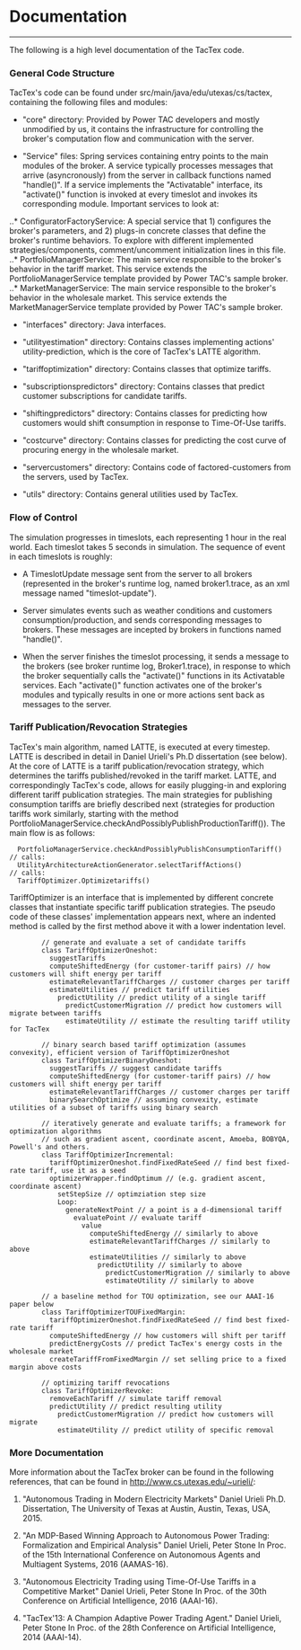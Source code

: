 # Documentation
---
The following is a high level documentation of the TacTex code.

### General Code Structure
TacTex's code can be found under src/main/java/edu/utexas/cs/tactex, containing the following files and modules:

* "core" directory: Provided by Power TAC developers and mostly unmodified by us, it contains the infrastructure for controlling the broker's computation flow and communication with the server. 

* "<service-name>Service" files: Spring services containing entry points to the main modules of the broker. A service typically processes messages that arrive (asyncronously) from the server in callback functions named "handle<msg-name>()". If a service implements the "Activatable" interface, its "activate()" function is invoked at every timeslot and invokes its corresponding module. Important services to look at:

..* ConfiguratorFactoryService: A special service that 1) configures the broker's parameters, and 2) plugs-in concrete classes that define the broker's runtime behaviors. To explore with different implemented strategies/components, comment/uncomment initialization lines in this file.
..* PortfolioManagerService: The main service responsible to the broker's behavior in the tariff market. This service extends the PortfolioManagerService template provided by Power TAC's sample broker.
..* MarketManagerService: The main service responsible to the broker's behavior in the wholesale market. This service extends the MarketManagerService template provided by Power TAC's sample broker.

* "interfaces" directory: Java interfaces. 

* "utilityestimation" directory: Contains classes implementing actions' utility-prediction, which is the core of TacTex's LATTE algorithm.

* "tariffoptimization" directory: Contains classes that optimize tariffs.

* "subscriptionspredictors" directory: Contains classes that predict customer subscriptions for candidate tariffs.

* "shiftingpredictors" directory: Contains classes for predicting how customers would shift consumption in response to Time-Of-Use tariffs.

* "costcurve" directory: Contains classes for predicting the cost curve of procuring energy in the wholesale market. 

* "servercustomers" directory: Contains code of factored-customers from the servers, used by TacTex.

* "utils" directory: Contains general utilities used by TacTex. 


### Flow of Control
The simulation progresses in timeslots, each representing 1 hour in the real world. Each timeslot takes 5 seconds in simulation. The sequence of event in each timeslots is roughly: 

* A TimeslotUpdate message sent from the server to all brokers (represented in the broker's runtime log, named broker1.trace, as an xml message named "timeslot-update").

* Server simulates events such as weather conditions and customers consumption/production, and sends corresponding messages to brokers. These messages are incepted by brokers in functions named "handle<msg-name>()". 

* When the server finishes the timeslot processing, it sends a <ts-done> message to the brokers (see broker runtime log, Broker1.trace), in response to which the broker sequentially calls the "activate()" functions in its Activatable services. Each "activate()" function activates one of the broker's modules and typically results in one or more actions sent back as messages to the server.  


### Tariff Publication/Revocation Strategies

TacTex's main algorithm, named LATTE, is executed at every timestep. 
LATTE is described in detail in Daniel Urieli's Ph.D dissertation (see below).
At the core of LATTE is a tariff publication/revocation strategy, which determines
the tariffs published/revoked in the tariff market. LATTE, and correspondingly
TacTex's code, allows for easily plugging-in and exploring different tariff
publication strategies. The main strategies for publishing consumption tariffs
are briefly described next (strategies for production tariffs work similarly, starting
with the method PortfolioManagerService.checkAndPossiblyPublishProductionTariff()).
The main flow is as follows:
```
  PortfolioManagerService.checkAndPossiblyPublishConsumptionTariff()  // calls:
  UtilityArchitectureActionGenerator.selectTariffActions()            // calls:
  TariffOptimizer.Optimizetariffs()
```

TariffOptimizer is an interface that is implemented by different concrete classes
that instantiate specific tariff publication strategies. The pseudo code of these
classes' implementation appears next, where an indented method is called by the 
first method above it with a lower indentation level.
```
        // generate and evaluate a set of candidate tariffs
        class TariffOptimizerOneshot: 
          suggestTariffs
          computeShiftedEnergy (for customer-tariff pairs) // how customers will shift energy per tariff
          estimateRelevantTariffCharges // customer charges per tariff
          estimateUtilities // predict tariff utilities
            predictUtility // predict utility of a single tariff
              predictCustomerMigration // predict how customers will migrate between tariffs
              estimateUtility // estimate the resulting tariff utility for TacTex
        
        // binary search based tariff optimization (assumes convexity), efficient version of TariffOptimizerOneshot
        class TariffOptimizerBinaryOneshot: 
          suggestTariffs // suggest candidate tariffs 
          computeShiftedEnergy (for customer-tariff pairs) // how customers will shift energy per tariff
          estimateRelevantTariffCharges // customer charges per tariff
          binarySearchOptimize // assuming convexity, estimate utilities of a subset of tariffs using binary search

        // iteratively generate and evaluate tariffs; a framework for optimization algorithms 
        // such as gradient ascent, coordinate ascent, Amoeba, BOBYQA, Powell's and others.
        class TariffOptimizerIncremental:
          tariffOptimizerOneshot.findFixedRateSeed // find best fixed-rate tariff, use it as a seed
          optimizerWrapper.findOptimum // (e.g. gradient ascent, coordinate ascent)
            setStepSize // optimziation step size
            Loop:
              generateNextPoint // a point is a d-dimensional tariff 
                evaluatePoint // evaluate tariff
                  value
                    computeShiftedEnergy // similarly to above
                    estimateRelevantTariffCharges // similarly to above
                    estimateUtilities // similarly to above
                      predictUtility // similarly to above
                        predictCustomerMigration // similarly to above
                        estimateUtility // similarly to above

        // a baseline method for TOU optimization, see our AAAI-16 paper below
        class TariffOptimizerTOUFixedMargin: 
          tariffOptimizerOneshot.findFixedRateSeed // find best fixed-rate tariff
          computeShiftedEnergy // how customers will shift per tariff
          predictEnergyCosts // predict TacTex's energy costs in the wholesale market
          createTariffFromFixedMargin // set selling price to a fixed margin above costs

        // optimizing tariff revocations
        class TariffOptimizerRevoke:
          removeEachTariff // simulate tariff removal
          predictUtility // predict resulting utility
            predictCustomerMigration // predict how customers will migrate
            estimateUtility // predict utility of specific removal
```


### More Documentation 
More information about the TacTex broker can be found in the following
references, that can be found in http://www.cs.utexas.edu/~urieli/:

1) "Autonomous Trading in Modern Electricity Markets"
Daniel Urieli
Ph.D. Dissertation, The University of Texas at Austin, Austin, Texas, USA, 2015.

2) "An MDP-Based Winning Approach to Autonomous Power Trading: Formalization and Empirical Analysis"
Daniel Urieli, Peter Stone
In Proc. of the 15th International Conference on Autonomous Agents and Multiagent Systems, 2016 (AAMAS-16).

3) "Autonomous Electricity Trading using Time-Of-Use Tariffs in a Competitive Market"
Daniel Urieli, Peter Stone
In Proc. of the 30th Conference on Artificial Intelligence, 2016 (AAAI-16).

4) "TacTex'13: A Champion Adaptive Power Trading Agent."
Daniel Urieli, Peter Stone
In Proc. of the 28th Conference on Artificial Intelligence, 2014 (AAAI-14).

